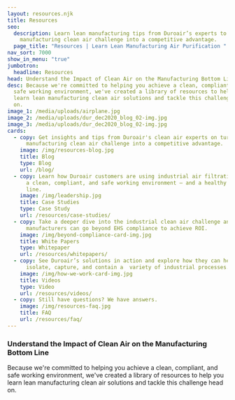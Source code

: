 ```yaml
---
layout: resources.njk
title: Resources
seo:
  description: Learn lean manufacturing tips from Duroair’s experts to turn the
    manufacturing clean air challenge into a competitive advantage.
  page_title: "Resources | Learn Lean Manufacturing Air Purification "
nav_sort: 7000
show_in_menu: "true"
jumbotron:
  headline: Resources
head: Understand the Impact of Clean Air on the Manufacturing Bottom Line
desc: Because we're committed to helping you achieve a clean, compliant, and
  safe working environment, we've created a library of resources to help you
  learn lean manufacturing clean air solutions and tackle this challenge head
  on.
image_1: /media/uploads/airplane.jpg
image_2: /media/uploads/dur_dec2020_blog_02-img.jpg
image_3: /media/uploads/dur_dec2020_blog_02-img.jpg
cards:
  - copy: Get insights and tips from Duroair's clean air experts on turning the
      manufacturing clean air challenge into a competitive advantage.
    image: /img/resources-blog.jpg
    title: Blog
    type: Blog
    url: /blog/
  - copy: Learn how Duroair customers are using industrial air filtration to provide
      a clean, compliant, and safe working environment – and a healthy bottom
      line.
    image: /img/leadership.jpg
    title: Case Studies
    type: Case Study
    url: /resources/case-studies/
  - copy: Take a deeper dive into the industrial clean air challenge and how
      manufacturers can go beyond EHS compliance to achieve ROI.
    image: /img/beyond-compliance-card-img.jpg
    title: White Papers
    type: Whitepaper
    url: /resources/whitepapers/
  - copy: See Duroair’s solutions in action and explore how they can help you
      isolate, capture, and contain a  variety of industrial processes.
    image: /img/how-we-work-card-img.jpg
    title: Videos
    type: Video
    url: /resources/videos/
  - copy: Still have questions? We have answers.
    image: /img/resources-faq.jpg
    title: FAQ
    url: /resources/faq/
---
```

### Understand the Impact of Clean Air on the Manufacturing Bottom Line

Because we're committed to helping you achieve a clean, compliant, and safe working environment, we've created a library of resources to help you learn lean manufacturing clean air solutions and tackle this challenge head on.